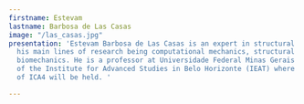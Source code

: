 ```yaml
---
firstname: Estevam
lastname: Barbosa de Las Casas
image: "/las_casas.jpg"
presentation: 'Estevam Barbosa de Las Casas is an expert in structural engineering,
  his main lines of research being computational mechanics, structural analysis, and
  biomechanics. He is a professor at Universidade Federal Minas Gerais and director
  of the Institute for Advanced Studies in Belo Horizonte (IEAT) where the third meeting
  of ICA4 will be held. '

---
```

